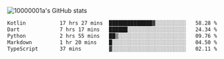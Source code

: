 ![10000001a's GitHub stats](https://github-readme-stats.vercel.app/api?username=10000001a&show_icons=true&theme=onedark&count_private=true)

<!-- [![Top Langs](https://github-readme-stats.vercel.app/api/top-langs/?username=10000001a&layout=compact&theme=onedark&langs_count=5)](https://github.com/anuraghazra/github-readme-stats) -->
<!--
**10000001a/10000001a** is a ✨ _special_ ✨ repository because its `README.md` (this file) appears on your GitHub profile.

Here are some ideas to get you started:

- 🔭 I’m currently working on ...
- 🌱 I’m currently learning ...
- 👯 I’m looking to collaborate on ...
- 🤔 I’m looking for help with ...
- 💬 Ask me about ...
- 📫 How to reach me: ...
- 😄 Pronouns: ...
- ⚡ Fun fact: ...
-->

<!--START_SECTION:waka-->

```txt
Kotlin           17 hrs 27 mins  ██████████████▓░░░░░░░░░░   58.28 %
Dart             7 hrs 17 mins   ██████░░░░░░░░░░░░░░░░░░░   24.34 %
Python           2 hrs 55 mins   ██▒░░░░░░░░░░░░░░░░░░░░░░   09.76 %
Markdown         1 hr 20 mins    █░░░░░░░░░░░░░░░░░░░░░░░░   04.50 %
TypeScript       37 mins         ▓░░░░░░░░░░░░░░░░░░░░░░░░   02.11 %
```

<!--END_SECTION:waka-->
